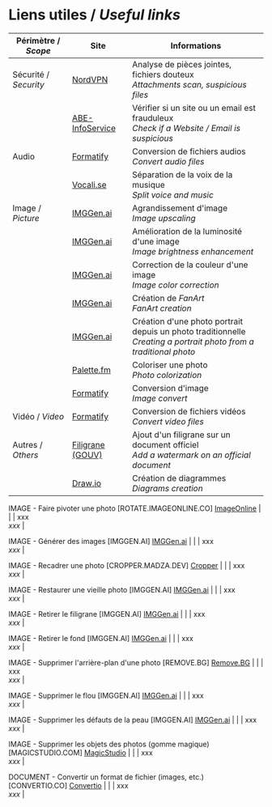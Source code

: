 # Liens utiles / *Useful links*

| Périmètre / *Scope* | Site | Informations |
| --- | --- | --- |
| Sécurité / *Security* | [NordVPN](https://nordvpn.com/fr/file-checker/) | Analyse de pièces jointes, fichiers douteux </br> *Attachments scan, suspicious files* |
|  | [ABE-InfoService](https://www.abe-infoservice.fr/liste-noire/listes-noires-et-alertes-des-autorites) | Vérifier si un site ou un email est frauduleux </br> *Check if a Website / Email is suspicious* |
| Audio | [Formatify](https://formatify.pages.dev/convert) | Conversion de fichiers audios </br> *Convert audio files* |
|  | [Vocali.se](https://vocali.se/en) | Séparation de la voix de la musique </br> *Split voice and music* |
| Image / *Picture* | [IMGGen.ai](https://imggen.ai/tools/upscale-image) | Agrandissement d'image </br> *Image upscaling* |
| | [IMGGen.ai](https://imggen.ai/tools/retouch-photo) | Amélioration de la luminosité d'une image </br> *Image brightness enhancement* |
| | [IMGGen.ai](https://imggen.ai/tools/color-correction) | Correction de la couleur d'une image </br> *Image color correction* |
| | [IMGGen.ai](https://imggen.ai/tools/personalized-image-generator) | Création de *FanArt* </br> *FanArt creation* |
| | [IMGGen.ai](https://imggen.ai/tools/ai-headshot-generator) | Création d'une photo portrait depuis un photo traditionnelle </br> *Creating a portrait photo from a traditional photo* |
| | [Palette.fm](https://palette.fm/) | Coloriser une photo </br> *Photo colorization* |
| | [Formatify](https://formatify.pages.dev/convert) | Conversion d'image </br> *Image convert* |
| Vidéo / *Video* | [Formatify](https://formatify.pages.dev/convert) | Conversion de fichiers vidéos </br> *Convert video files* |
| Autres / *Others* | [Filigrane (GOUV)](https://filigrane.beta.gouv.fr/) | Ajout d'un filigrane sur un document officiel </br> *Add a watermark on an official document* |
| | [Draw.io](https://app.diagrams.net/) | Création de diagrammes </br> *Diagrams creation* |









IMAGE - Faire pivoter une photo [ROTATE.IMAGEONLINE.CO]
[ImageOnline](https://rotate.imageonline.co/)
| |  | xxx </br> *xxx* |

IMAGE - Générer des images [IMGGEN.AI]
[IMGGen.ai](https://imggen.ai/)
| |  | xxx </br> *xxx* |

IMAGE - Recadrer une photo [CROPPER.MADZA.DEV]
[Cropper](https://cropper.madza.dev/)
| |  | xxx </br> *xxx* |

IMAGE - Restaurer une vieille photo [IMGGEN.AI]
[IMGGen.ai](https://imggen.ai/tools/image-restoration)
| |  | xxx </br> *xxx* |

IMAGE - Retirer le filigrane [IMGGEN.AI]
[IMGGen.ai](https://imggen.ai/tools/watermark-remover)
| |  | xxx </br> *xxx* |

IMAGE - Retirer le fond [IMGGEN.AI]
[IMGGen.ai](https://imggen.ai/tools/background-remover)
| |  | xxx </br> *xxx* |

IMAGE - Supprimer l'arrière-plan d'une photo [REMOVE.BG]
[Remove.BG](https://www.remove.bg/fr)
| |  | xxx </br> *xxx* |

IMAGE - Supprimer le flou [IMGGEN.AI]
[IMGGen.ai](https://imggen.ai/tools/unblur-image)
| |  | xxx </br> *xxx* |

IMAGE - Supprimer les défauts de la peau [IMGGEN.AI]
[IMGGen.ai](https://imggen.ai/tools/sharpen-portraits)
| |  | xxx </br> *xxx* |

IMAGE - Supprimer les objets des photos (gomme magique) [MAGICSTUDIO.COM]
[MagicStudio](https://magicstudio.com/fr/magiceraser/)
| |  | xxx </br> *xxx* |



DOCUMENT - Convertir un format de fichier (images, etc.) [CONVERTIO.CO]
[Convertio](https://convertio.co/fr/)
| |  | xxx </br> *xxx* |
